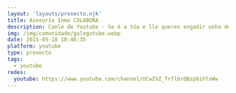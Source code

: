 ```yaml
---
layout: 'layouts/proxecto.njk'
title: Asesoría Inmo COLABORA
description: Canle de Youtube - Se é a túa e lle queres engadir unha descripción e etiquetas, ponte en contacto con nós.
img: /img/comunidade/galegotube.webp
date: 2015-05-18 10:46:35
platform: youtube
type: proxecto
tags:
  - youtube
redes:
  youtube: https://www.youtube.com/channel/UCwZVZ_TrflbrQBzpbihTxWw
---
```


